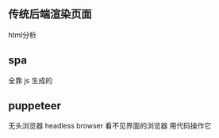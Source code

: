 ## 传统后端渲染页面
html分析

## spa
<div id="app"></div>
全靠 js 生成的

## puppeteer
无头浏览器
headless browser
看不见界面的浏览器  用代码操作它